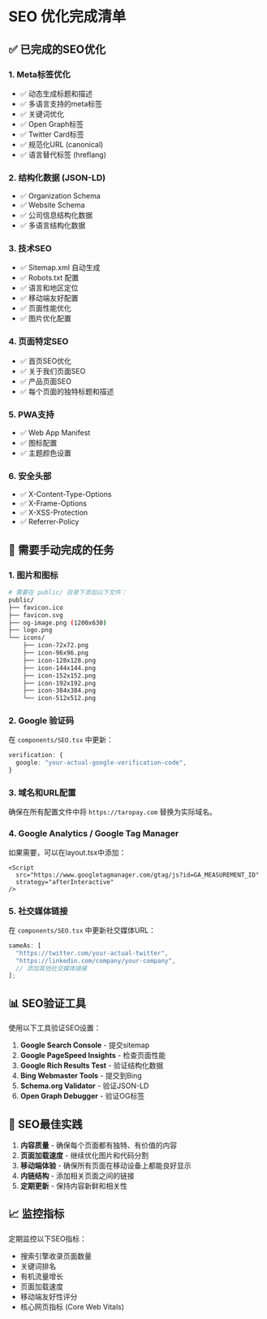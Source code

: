 # SEO 优化完成清单

## ✅ 已完成的SEO优化

### 1. **Meta标签优化**

- ✅ 动态生成标题和描述
- ✅ 多语言支持的meta标签
- ✅ 关键词优化
- ✅ Open Graph标签
- ✅ Twitter Card标签
- ✅ 规范化URL (canonical)
- ✅ 语言替代标签 (hreflang)

### 2. **结构化数据 (JSON-LD)**

- ✅ Organization Schema
- ✅ Website Schema
- ✅ 公司信息结构化数据
- ✅ 多语言结构化数据

### 3. **技术SEO**

- ✅ Sitemap.xml 自动生成
- ✅ Robots.txt 配置
- ✅ 语言和地区定位
- ✅ 移动端友好配置
- ✅ 页面性能优化
- ✅ 图片优化配置

### 4. **页面特定SEO**

- ✅ 首页SEO优化
- ✅ 关于我们页面SEO
- ✅ 产品页面SEO
- ✅ 每个页面的独特标题和描述

### 5. **PWA支持**

- ✅ Web App Manifest
- ✅ 图标配置
- ✅ 主题颜色设置

### 6. **安全头部**

- ✅ X-Content-Type-Options
- ✅ X-Frame-Options
- ✅ X-XSS-Protection
- ✅ Referrer-Policy

## 🔄 需要手动完成的任务

### 1. **图片和图标**

```bash
# 需要在 public/ 目录下添加以下文件：
public/
├── favicon.ico
├── favicon.svg
├── og-image.png (1200x630)
├── logo.png
└── icons/
    ├── icon-72x72.png
    ├── icon-96x96.png
    ├── icon-128x128.png
    ├── icon-144x144.png
    ├── icon-152x152.png
    ├── icon-192x192.png
    ├── icon-384x384.png
    └── icon-512x512.png
```

### 2. **Google 验证码**

在 `components/SEO.tsx` 中更新：

```typescript
verification: {
  google: "your-actual-google-verification-code",
}
```

### 3. **域名和URL配置**

确保在所有配置文件中将 `https://taropay.com` 替换为实际域名。

### 4. **Google Analytics / Google Tag Manager**

如果需要，可以在layout.tsx中添加：

```tsx
<Script
  src="https://www.googletagmanager.com/gtag/js?id=GA_MEASUREMENT_ID"
  strategy="afterInteractive"
/>
```

### 5. **社交媒体链接**

在 `components/SEO.tsx` 中更新社交媒体URL：

```typescript
sameAs: [
  "https://twitter.com/your-actual-twitter",
  "https://linkedin.com/company/your-company",
  // 添加其他社交媒体链接
];
```

## 📊 SEO验证工具

使用以下工具验证SEO设置：

1. **Google Search Console** - 提交sitemap
2. **Google PageSpeed Insights** - 检查页面性能
3. **Google Rich Results Test** - 验证结构化数据
4. **Bing Webmaster Tools** - 提交到Bing
5. **Schema.org Validator** - 验证JSON-LD
6. **Open Graph Debugger** - 验证OG标签

## 🎯 SEO最佳实践

1. **内容质量** - 确保每个页面都有独特、有价值的内容
2. **页面加载速度** - 继续优化图片和代码分割
3. **移动端体验** - 确保所有页面在移动设备上都能良好显示
4. **内链结构** - 添加相关页面之间的链接
5. **定期更新** - 保持内容新鲜和相关性

## 📈 监控指标

定期监控以下SEO指标：

- 搜索引擎收录页面数量
- 关键词排名
- 有机流量增长
- 页面加载速度
- 移动端友好性评分
- 核心网页指标 (Core Web Vitals)
